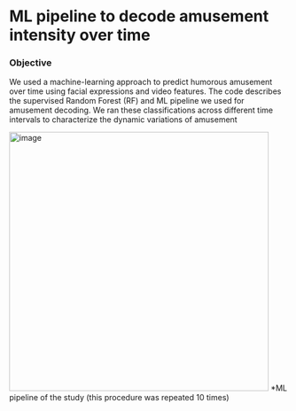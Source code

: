 # ML pipeline to decode amusement intensity over time

### Objective
We used a machine-learning approach to predict humorous amusement over time using facial expressions and video features. The code describes the supervised Random Forest (RF) and ML pipeline we used for amusement decoding. We ran these classifications across different time intervals to characterize the dynamic variations of amusement

<img width="468" alt="image" src="https://user-images.githubusercontent.com/97337223/199241893-daef68d5-35e6-4fd2-b11f-4013fd6744c9.png">
*ML pipeline of the study (this procedure was repeated 10 times)
